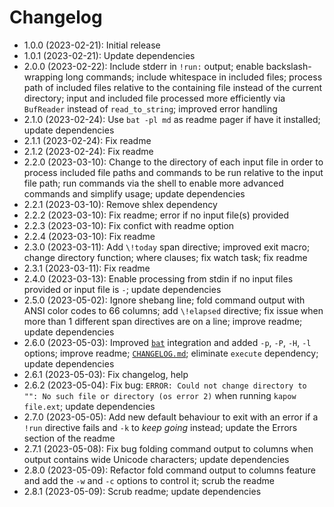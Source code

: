 # Changelog

* 1.0.0 (2023-02-21): Initial release
* 1.0.1 (2023-02-21): Update dependencies
* 2.0.0 (2023-02-22): Include stderr in `!run:` output;
  enable backslash-wrapping long commands;
  include whitespace in included files;
  process path of included files relative to the containing file instead of the
  current directory; input and included file processed more efficiently via
  `BufReader` instead of `read_to_string`; improved error handling
* 2.1.0 (2023-02-24): Use `bat -pl md` as readme pager if have it installed;
  update dependencies
* 2.1.1 (2023-02-24): Fix readme
* 2.1.2 (2023-02-24): Fix readme
* 2.2.0 (2023-03-10): Change to the directory of each input file in order to
  process included file paths and commands to be run relative to the input file
  path; run commands via the shell to enable more advanced commands and simplify
  usage; update dependencies
* 2.2.1 (2023-03-10): Remove shlex dependency
* 2.2.2 (2023-03-10): Fix readme; error if no input file(s) provided
* 2.2.3 (2023-03-10): Fix confict with readme option
* 2.2.4 (2023-03-10): Fix readme
* 2.3.0 (2023-03-11): Add `\!today` span directive; improved exit macro; change
  directory function; where clauses; fix watch task; fix readme
* 2.3.1 (2023-03-11): Fix readme
* 2.4.0 (2023-03-13): Enable processing from stdin if no input files provided or
  input file is `-`; update dependencies
* 2.5.0 (2023-05-02): Ignore shebang line; fold command output with ANSI color
  codes to 66 columns; add `\!elapsed` directive; fix issue when more than 1
  different span directives are on a line; improve readme; update dependencies
* 2.6.0 (2023-05-03): Improved [`bat`] integration and added `-p`, `-P`, `-H`,
  `-l` options; improve readme; [`CHANGELOG.md`]; eliminate `execute`
  dependency; update dependencies
* 2.6.1 (2023-05-03): Fix changelog, help
* 2.6.2 (2023-05-04): Fix bug: `ERROR: Could not change directory to "": No such
  file or directory (os error 2)` when running `kapow file.ext`; update
  dependencies
* 2.7.0 (2023-05-05): Add new default behaviour to exit with an error if a
  `!run` directive fails and `-k` to *keep going* instead; update the Errors
  section of the readme
* 2.7.1 (2023-05-08): Fix bug folding command output to columns when output
  contains wide Unicode characters; update dependencies
* 2.8.0 (2023-05-09): Refactor fold command output to columns feature and add
  the `-w` and `-c` options to control it; scrub the readme
* 2.8.1 (2023-05-09): Scrub readme; update dependencies

[`CHANGELOG.md`]: CHANGELOG.md
[`bat`]: https://crates.io/crates/bat

